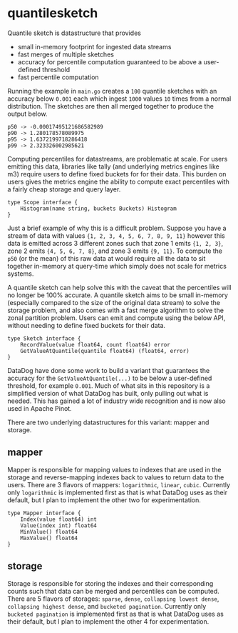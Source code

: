 # quantilesketch

Quantile sketch is datastructure that provides
* small in-memory footprint for ingested data streams
* fast merges of multiple sketches
* accuracy for percentile computation guaranteed to be above a user-defined threshold
* fast percentile computation

Running the example in `main.go` creates a `100` quantile sketches with an accuracy below `0.001` each which ingest `1000` values `10` times from a normal distribution. The sketches are then all merged together to produce the output below.
```
p50 -> -0.00017495121686582989
p90 -> 1.280178578089975
p95 -> 1.6372199718286418
p99 -> 2.323326002985621
```

Computing percentiles for datastreams, are problematic at scale. For users emitting this data, libraries like tally (and underlying metrics engines like m3) require users to define fixed buckets for for their data. This burden on users gives the metrics engine the ability to compute exact percentiles with a fairly cheap storage and query layer.
```
type Scope interface {
	Histogram(name string, buckets Buckets) Histogram
}
```
Just a brief example of why this is a difficult problem. Suppose you have a stream of data with values `{1, 2, 3, 4, 5, 6, 7, 8, 9, 11}` however this data is emitted across 3 different zones such that zone 1 emits `{1, 2, 3}`, zone 2 emits `{4, 5, 6, 7, 8}`, and zone 3 emits `{9, 11}`. To compute the `p50` (or the mean) of this raw data at would require all the data to sit together in-memory at query-time which simply does not scale for metrics systems.

A quantile sketch can help solve this with the caveat that the percentiles will no longer be 100% accurate. A quantile sketch aims to be small in-memory (especially compared to the size of the original data stream) to solve the storage problem, and also comes with a fast merge algorithm to solve the zonal partition problem. Users can emit and compute using the below API, without needing to define fixed buckets for their data.
```
type Sketch interface {
	RecordValue(value float64, count float64) error
	GetValueAtQuantile(quantile float64) (float64, error)
}
```

DataDog have done some work to build a variant that guarantees the accuracy for the `GetValueAtQuantile(...)` to be below a user-defined threshold, for example `0.001`. Much of what sits in this repository is a simplified version of what DataDog has built, only pulling out what is needed. This has gained a lot of industry wide recognition and is now also used in Apache Pinot.

There are two underlying datastructures for this variant: mapper and storage.

## mapper
Mapper is responsible for mapping values to indexes that are used in the storage and reverse-mapping indexes back to values to return data to the users. There are 3 flavors of mappers: `logarithmic`, `linear`, `cubic`. Currently only `logarithmic` is implemented first as that is what DataDog uses as their default, but I plan to implement the other two for experimentation.
```
type Mapper interface {
	Index(value float64) int
	Value(index int) float64
	MinValue() float64
	MaxValue() float64
}
```

## storage
Storage is responsible for storing the indexes and their corresponding counts such that data can be merged and percentiles can be computed. There are 5 flavors of storages: `sparse`, `dense`, `collapsing lowest dense`, `collapsing highest dense`, and `bucketed pagination`. Currently only `bucketed pagination` is implemented first as that is what DataDog uses as their default, but I plan to implement the other 4 for experimentation.
